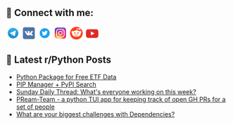 ## 🔎 Connect with me:
[<img src="https://github.com/bullbesh/bullbesh/blob/main/images/Telegram.png" width="32" height="32" />](https://t.me/bullbesh)
[<img src="https://github.com/bullbesh/bullbesh/blob/main/images/VK.png" width="32" height="32" />](https://vk.com/bullbesh)
[<img src="https://github.com/bullbesh/bullbesh/blob/main/images/Twitter.png" width="32" height="32" />](https://twitter.com/bullbesh1)
[<img src="https://github.com/bullbesh/bullbesh/blob/main/images/Instagram.png" width="32" height="32" />](https://www.instagram.com/bullbesh)
[<img src="https://github.com/bullbesh/bullbesh/blob/main/images/Reddit.png" width="32" height="32" />](https://www.reddit.com/user/bullbesh)
[<img src="https://github.com/bullbesh/bullbesh/blob/main/images/YouTube.png" width="32" height="32" />](https://www.youtube.com/channel/UCtfjRs6uzgq5mfm8S06WTcg)

## 📕 Latest r/Python Posts
<!-- BLOG-POST-LIST:START -->
- [Python Package for Free ETF Data](https://www.reddit.com/r/Python/comments/1anxfc5/python_package_for_free_etf_data/)
- [PIP Manager + PyPI Search](https://www.reddit.com/r/Python/comments/1anwfm4/pip_manager_pypi_search/)
- [Sunday Daily Thread: What&#39;s everyone working on this week?](https://www.reddit.com/r/Python/comments/1anu96d/sunday_daily_thread_whats_everyone_working_on/)
- [PReam-Team - a python TUI app for keeping track of open GH PRs for a set of people](https://www.reddit.com/r/Python/comments/1ans4tr/preamteam_a_python_tui_app_for_keeping_track_of/)
- [What are your biggest challenges with Dependencies?](https://www.reddit.com/r/Python/comments/1ang2pu/what_are_your_biggest_challenges_with_dependencies/)
<!-- BLOG-POST-LIST:END -->
